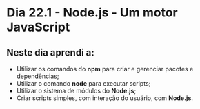 # Dia 22.1 - Node.js - Um motor JavaScript

## Neste dia aprendi a:

- Utilizar os comandos do **npm** para criar e gerenciar pacotes e dependências;
- Utilizar o comando **node** para executar scripts;
- Utilizar o sistema de módulos do **Node.js**;
- Criar scripts simples, com interação do usuário, com **Node.js**.
